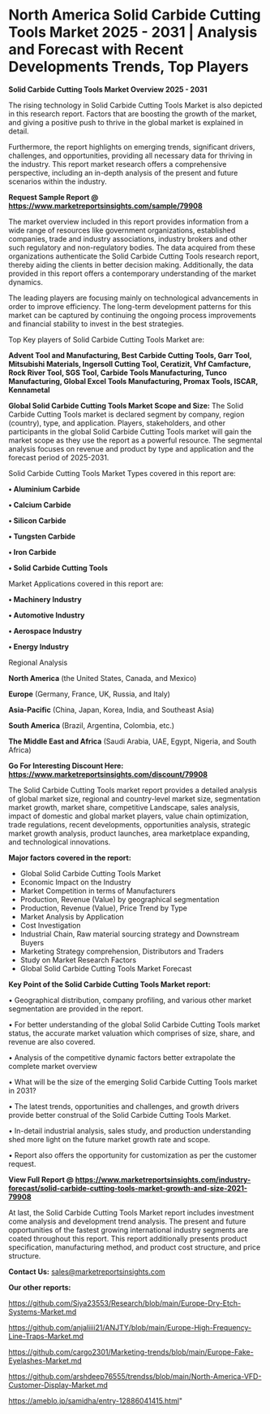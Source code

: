 # North America Solid Carbide Cutting Tools Market 2025 - 2031 | Analysis and Forecast with Recent Developments Trends, Top Players

<Strong> Solid Carbide Cutting Tools Market Overview 2025 - 2031</strong>

The rising technology in Solid Carbide Cutting Tools Market is also depicted in this research report. Factors that are boosting the growth of the market, and giving a positive push to thrive in the global market is explained in detail.

Furthermore, the report highlights on emerging trends, significant drivers, challenges, and opportunities, providing all necessary data for thriving in the industry. This report market research offers a comprehensive perspective, including an in-depth analysis of the present and future scenarios within the industry.

<strong>Request Sample Report @ <a href=https://www.marketreportsinsights.com/sample/79908>https://www.marketreportsinsights.com/sample/79908</a></strong>

The market overview included in this report provides information from a wide range of resources like government organizations, established companies, trade and industry associations, industry brokers and other such regulatory and non-regulatory bodies. The data acquired from these organizations authenticate the Solid Carbide Cutting Tools research report, thereby aiding the clients in better decision making. Additionally, the data provided in this report offers a contemporary understanding of the market dynamics.

The leading players are focusing mainly on technological advancements in order to improve efficiency. The long-term development patterns for this market can be captured by continuing the ongoing process improvements and financial stability to invest in the best strategies.

Top Key players of Solid Carbide Cutting Tools Market are:

<strong>Advent Tool and Manufacturing, Best Carbide Cutting Tools, Garr Tool, Mitsubishi Materials, Ingersoll Cutting Tool, Ceratizit, Vhf Camfacture, Rock River Tool, SGS Tool, Carbide Tools Manufacturing, Tunco Manufacturing, Global Excel Tools Manufacturing, Promax Tools, ISCAR, Kennametal</strong>

<strong><b>Global Solid Carbide Cutting Tools Market Scope and Size:</b></strong>
The Solid Carbide Cutting Tools market is declared segment by company, region (country), type, and application. Players, stakeholders, and other participants in the global Solid Carbide Cutting Tools market will gain the market scope as they use the report as a powerful resource. The segmental analysis focuses on revenue and product by type and application and the forecast period of 2025-2031.

Solid Carbide Cutting Tools Market Types covered in this report are:

<strong>• Aluminium Carbide

• Calcium Carbide

• Silicon Carbide

• Tungsten Carbide

• Iron Carbide

• Solid Carbide Cutting Tools</strong>

Market Applications covered in this report are:

<strong>• Machinery Industry

• Automotive Industry

• Aerospace Industry

• Energy Industry</strong> 

Regional Analysis

<strong>North America</strong> (the United States, Canada, and Mexico)

<strong>Europe</strong> (Germany, France, UK, Russia, and Italy)

<strong>Asia-Pacific</strong> (China, Japan, Korea, India, and Southeast Asia)

<strong>South America</strong> (Brazil, Argentina, Colombia, etc.)

<strong>The Middle East and Africa</strong> (Saudi Arabia, UAE, Egypt, Nigeria, and South Africa)

<strong>Go For Interesting Discount Here: <a href=https://www.marketreportsinsights.com/discount/79908>https://www.marketreportsinsights.com/discount/79908</a></strong>

The Solid Carbide Cutting Tools market report provides a detailed analysis of global market size, regional and country-level market size, segmentation market growth, market share, competitive Landscape, sales analysis, impact of domestic and global market players, value chain optimization, trade regulations, recent developments, opportunities analysis, strategic market growth analysis, product launches, area marketplace expanding, and technological innovations.

<strong><b>Major factors covered in the report:</b></strong>
<ul>
  <li>Global Solid Carbide Cutting Tools Market </li>
  <li>Economic Impact on the Industry</li>
  <li>Market Competition in terms of Manufacturers</li>
  <li>Production, Revenue (Value) by geographical segmentation</li>
  <li>Production, Revenue (Value), Price Trend by Type</li>
  <li>Market Analysis by Application</li>
  <li>Cost Investigation</li>
  <li>Industrial Chain, Raw material sourcing strategy and Downstream Buyers</li>
  <li>Marketing Strategy comprehension, Distributors and Traders</li>
  <li>Study on Market Research Factors</li>
  <li>Global Solid Carbide Cutting Tools Market Forecast</li>
</ul>

<strong><b>Key Point of the Solid Carbide Cutting Tools Market report:</b></strong>

• Geographical distribution, company profiling, and various other market segmentation are provided in the report.

• For better understanding of the global Solid Carbide Cutting Tools market status, the accurate market valuation which comprises of size, share, and revenue are also covered.

• Analysis of the competitive dynamic factors better extrapolate the complete market overview

• What will be the size of the emerging Solid Carbide Cutting Tools market in 2031?

• The latest trends, opportunities and challenges, and growth drivers provide better construal of the Solid Carbide Cutting Tools Market.

• In-detail industrial analysis, sales study, and production understanding shed more light on the future market growth rate and scope.

• Report also offers the opportunity for customization as per the customer request.

<strong><b>View Full Report @ <a href=https://www.marketreportsinsights.com/industry-forecast/solid-carbide-cutting-tools-market-growth-and-size-2021-79908>https://www.marketreportsinsights.com/industry-forecast/solid-carbide-cutting-tools-market-growth-and-size-2021-79908</a></b></strong>


At last, the Solid Carbide Cutting Tools Market report includes investment come analysis and development trend analysis. The present and future opportunities of the fastest growing international industry segments are coated throughout this report. This report additionally presents product specification, manufacturing method, and product cost structure, and price structure.

<strong>Contact Us:</strong>
sales@marketreportsinsights.com

<strong>Our other reports:</strong>

<a href=https://github.com/Siya23553/Research/blob/main/Europe-Dry-Etch-Systems-Market.md>https://github.com/Siya23553/Research/blob/main/Europe-Dry-Etch-Systems-Market.md</a>

<a href=https://github.com/anjaliiii21/ANJTY/blob/main/Europe-High-Frequency-Line-Traps-Market.md>https://github.com/anjaliiii21/ANJTY/blob/main/Europe-High-Frequency-Line-Traps-Market.md</a>

<a href=https://github.com/cargo2301/Marketing-trends/blob/main/Europe-Fake-Eyelashes-Market.md>https://github.com/cargo2301/Marketing-trends/blob/main/Europe-Fake-Eyelashes-Market.md</a>

<a href=https://github.com/arshdeep76555/trendss/blob/main/North-America-VFD-Customer-Display-Market.md>https://github.com/arshdeep76555/trendss/blob/main/North-America-VFD-Customer-Display-Market.md</a>

<a href=https://ameblo.jp/samidha/entry-12886041415.html>https://ameblo.jp/samidha/entry-12886041415.html</a>"
